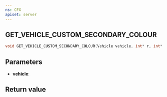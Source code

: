 ```yaml
---
ns: CFX
apiset: server
---
```

## GET_VEHICLE_CUSTOM_SECONDARY_COLOUR

```c
void GET_VEHICLE_CUSTOM_SECONDARY_COLOUR(Vehicle vehicle, int* r, int* g, int* b);
```


## Parameters
* **vehicle**: 

## Return value
